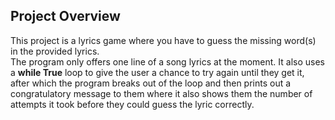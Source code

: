 ## Project Overview  
This project is a lyrics game where you have to guess the missing word(s) in the provided lyrics.  
The program only offers one line of a song lyrics at the moment. It also uses a **while True** loop to give the user a chance to try again until they get it, after which the program breaks out of the loop and then prints out a congratulatory message to them where it also shows them the number of attempts it took before they could guess the lyric correctly.